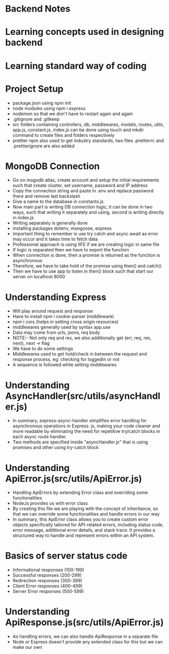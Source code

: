 # Backend Notes

# Learning concepts used in designing backend

# Learning standard way of coding

# Project Setup

- package.json using npm init
- node modules using npm i express
- nodemon so that we don't have to restart again and again
- .gitignore and .gitkeep
- src folders containing controllers, db, middlewares, models, routes, utils, app.js, constant.js, index.js can be done using touch and mkdir command to create files and folders respectively
- prettier npm also used to get industry standards, two files .prettierrc and .prettierignore are also added

# MongoDB Connection

- Go on mogodb atlas, create account and setup the initial requirements such that create cluster, set username, password and IP address
- Copy the connection string and paste in .env and replace password there and remove last backslash
- Give a name to the database in constants.js
- Now main part is writing DB connection logic, it can be done in two ways, such that writing it separately and using, second is writing directly in index.js
- Writing separately is generally done
- installing packages dotenv, mongoose, express
- Important thing to remember is use try catch and async await as error may occur and it takes time to fetch data
- Professional approach is using IIFE if we are creating logic in same file
- If logic is separated then we have to export the function
- When connection is done, then a promise is returned as the function is asynchronous
- Therefore, we have to take hold of the promise using then() and catch()
- Then we have to use app to listen in then() block such that start our server on localhost 8000

# Understanding Express

- Will play around request and response
- Have to install npm i cookie-parser (middleware)
- npm i cors (helps in setting cross origin resources)
- middlewares generally used by syntax app.use
- Data may come from urls, jsons, req body
- NOTE:- Not only req and res, we also additionally get (err, req, res, next), next -> flag
- We have to do some settings
- Middlewares used to get hold/check in between the request and response process, eg: checking for loggedIn or not
- A sequence is followed while setting middlewares

# Understanding AsyncHandler(src/utils/asyncHandler.js)

- In summary, express-async-handler simplifies error handling for asynchronous operations in Express. js, making your code cleaner and more readable by eliminating the need for repetitive try/catch blocks in each async route handler.
- Two methods are specified inside "asyncHandler.js" that is using promises and other using try-catch block

# Understanding ApiError.js(src/utils/ApiError.js)

- Handling ApiErrors by extending Error class and overriding some functionalities
- NodeJs provides us with error class
- By creating this file we are playing with the concept of inheritance, so that we can override some functionalities and handle errors in our way
- In summary, this ApiError class allows you to create custom error objects specifically tailored for API-related errors, including status code, error message, additional error details, and stack trace. It provides a structured way to handle and represent errors within an API system.

# Basics of server status code

- Informational responses (100-199)
- Successful responses (200-299)
- Redirection responses (300-399)
- Client Error responses (400-499)
- Server Error responses (500-599)

# Understanding ApiResponse.js(src/utils/ApiError.js)

- As handling errors, we can also handle ApiResponse in a separate file
- Node or Express doesn't provide any extended class for this but we can make our own
